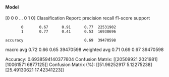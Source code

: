 #### Model
[0 0 0 ... 0 1 0]
Classification Report:
              precision    recall  f1-score   support

           0       0.67      0.91      0.77  22531902
           1       0.77      0.41      0.53  16938696

    accuracy                           0.69  39470598
   macro avg       0.72      0.66      0.65  39470598
weighted avg       0.71      0.69      0.67  39470598

Accuracy: 0.6938594140377604
Confusion Matrix:
[[20509921  2021981]
 [10061571  6877125]]
Confusion Matrix (%):
[[51.96252917  5.12275238]
 [25.49130621 17.42341223]]
